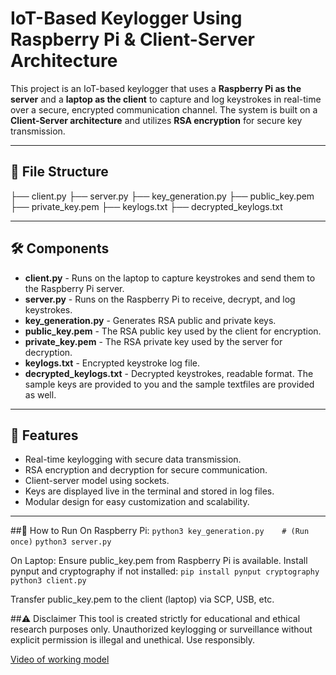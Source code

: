 # IoT-Based Keylogger Using Raspberry Pi & Client-Server Architecture

This project is an IoT-based keylogger that uses a **Raspberry Pi as the server** and a **laptop as the client** to capture and log keystrokes in real-time over a secure, encrypted communication channel. The system is built on a **Client-Server architecture** and utilizes **RSA encryption** for secure key transmission.

---
## 🔐 File Structure
├── client.py
├── server.py
├── key_generation.py
├── public_key.pem
├── private_key.pem
├── keylogs.txt
├── decrypted_keylogs.txt

---

## 🛠️ Components

- **client.py** - Runs on the laptop to capture keystrokes and send them to the Raspberry Pi server.
- **server.py** - Runs on the Raspberry Pi to receive, decrypt, and log keystrokes.
- **key_generation.py** - Generates RSA public and private keys.
- **public_key.pem** - The RSA public key used by the client for encryption.
- **private_key.pem** - The RSA private key used by the server for decryption.
- **keylogs.txt** - Encrypted keystroke log file.
- **decrypted_keylogs.txt** - Decrypted keystrokes, readable format.
The sample keys are provided to you and the sample textfiles are provided as well.
---

## 🔐 Features

- Real-time keylogging with secure data transmission.
- RSA encryption and decryption for secure communication.
- Client-server model using sockets.
- Keys are displayed live in the terminal and stored in log files.
- Modular design for easy customization and scalability.

---

##🚀 How to Run
On Raspberry Pi:
`python3 key_generation.py    # (Run once)`
`python3 server.py`

On Laptop:
Ensure public_key.pem from Raspberry Pi is available.
Install pynput and cryptography if not installed:
`pip install pynput cryptography`
`python3 client.py`

Transfer public_key.pem to the client (laptop) via SCP, USB, etc.

##⚠️ Disclaimer
This tool is created strictly for educational and ethical research purposes only. Unauthorized keylogging or surveillance without explicit permission is illegal and unethical. Use responsibly.

[Video of working model](https://drive.google.com/file/d/1SvaFqat4ApiX03u0O4HUiX92ge7rPDVk/view?usp=drive_link "Video of working model")
